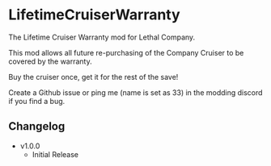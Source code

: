 # LifetimeCruiserWarranty
 The Lifetime Cruiser Warranty mod for Lethal Company.

 This mod allows all future re-purchasing of the Company Cruiser to be covered by the warranty.

 Buy the cruiser once, get it for the rest of the save!

 Create a Github issue or ping me (name is set as 33) in the modding discord if you find a bug.

## Changelog
- v1.0.0
	- Initial Release